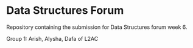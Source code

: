 # Data Structures Forum
Repository containing the submission for Data Structures forum week 6.

Group 1: Arish, Alysha, Dafa of L2AC
